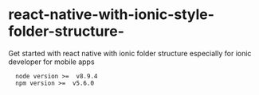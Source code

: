 # react-native-with-ionic-style-folder-structure-
Get started with react native with ionic folder structure especially for ionic developer for mobile apps


```
  node version >=  v8.9.4
  npm version >=  v5.6.0
``` 
